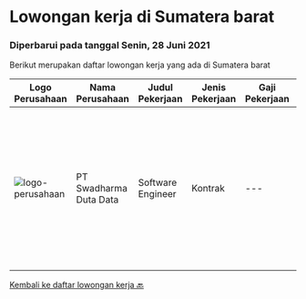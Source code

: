 
  # Lowongan kerja di Sumatera barat

  ### Diperbarui pada tanggal Senin, 28 Juni 2021

  Berikut merupakan daftar lowongan kerja yang ada di Sumatera barat

  |Logo Perusahaan | Nama Perusahaan | Judul Pekerjaan | Jenis Pekerjaan | Gaji Pekerjaan | Lokasi | Deskripsi | Tanggal diunggah | Pranala |
  | -------------- | --------------- | --------------- | --------- | --------- | -------------- | ------- | ----------- | ----------- |
  |![logo-perusahaan](https://image-service-cdn.seek.com.au/c9726dd48637f2122e69fa4f05bdeddb6166e3b5/ee4dce1061f3f616224767ad58cb2fc751b8d2dc)|PT Swadharma Duta Data|Software Engineer|Kontrak|---|Jakarta Timur|Back End Developer Memahami konsep pengembangan aplikasi Memahami konsep Microservices Architeccture Memiliki skill Java Spring Boot, Net Core, Go,...|Selasa, 22 Juni 2021|https://www.jobstreet.co.id/id/job/software-engineer-3563022?token=0~c5e86ab0-5b24-49fe-a32b-67e6815ba2fe&sectionRank=1&jobId=jobstreet-id-job-3563022|


  [Kembali ke daftar lowongan kerja 🔙](../README.md#daftar-lowongan-kerja)
  